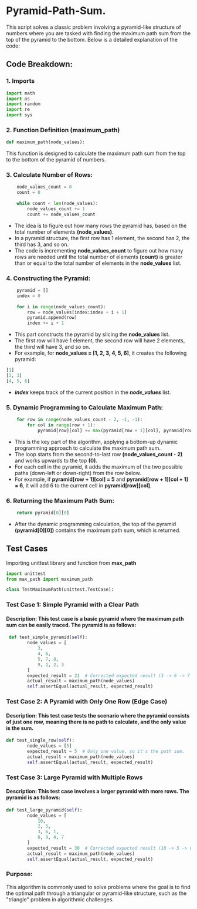 # Pyramid-Path-Sum.
This script solves a classic problem involving a pyramid-like structure of numbers where you are tasked with finding the maximum path sum from the top of the pyramid to the bottom. Below is a detailed explanation of the code:


## Code Breakdown:

### 1. Imports
```python
import math
import os
import random
import re
import sys
```

### 2. Function Definition (maximum_path)
```python
def maximum_path(node_values):
```

This function is designed to calculate the maximum path sum from the top to the bottom of the pyramid of numbers.

### 3. Calculate Number of Rows:
```python
    node_values_count = 0
    count = 0
    
    while count < len(node_values):
        node_values_count += 1
        count += node_values_count
```
- The idea is to figure out how many rows the pyramid has, based on the total number of elements **(node_values)**.
- In a pyramid structure, the first row has 1 element, the second has 2, the third has 3, and so on.
- The code is incrementing **node_values_count** to figure out how many rows are needed until the total number of elements **(count)** is greater than or equal to the total number of elements in the **node_values** list.

### 4. Constructing the Pyramid:
```python
    pyramid = []
    index = 0
    
    for i in range(node_values_count):
        row = node_values[index:index + i + 1]
        pyramid.append(row)
        index += i + 1
```
- This part constructs the pyramid by slicing the **node_values** list.
- The first row will have 1 element, the second row will have 2 elements, the third will have 3, and so on.
- For example, for **node_values = [1, 2, 3, 4, 5, 6]**, it creates the following pyramid:
```python
[1]
[2, 3]
[4, 5, 6]
```
- ***index*** keeps track of the current position in the ***node_values*** list.


### 5. Dynamic Programming to Calculate Maximum Path:
```python
    for row in range(node_values_count - 2, -1, -1):
        for col in range(row + 1):
            pyramid[row][col] += max(pyramid[row + 1][col], pyramid[row + 1][col + 1])
```
- This is the key part of the algorithm, applying a bottom-up dynamic programming approach to calculate the maximum path sum.
- The loop starts from the second-to-last row **(node_values_count - 2)** and works upwards to the top **(0)**.
- For each cell in the pyramid, it adds the maximum of the two possible paths (down-left or down-right) from the row below.
- For example, if **pyramid[row + 1][col] = 5** and **pyramid[row + 1][col + 1] = 6**, it will add 6 to the current cell in **pyramid[row][col]**.


### 6. Returning the Maximum Path Sum:
```python
    return pyramid[0][0]
```

- After the dynamic programming calculation, the top of the pyramid **(pyramid[0][0])** contains the maximum path sum, which is returned.

## Test Cases
Importing unittest library and function from **max_path** 

```python
import unittest
from max_path import maximum_path

class TestMaximumPath(unittest.TestCase):
```

### Test Case 1: Simple Pyramid with a Clear Path
#### Description: This test case is a basic pyramid where the maximum path sum can be easily traced. The pyramid is as follows:
```python
 def test_simple_pyramid(self):
        node_values = [
            3,
            4, 6,
            5, 7, 8,
            9, 1, 2, 3
        ]
        expected_result = 21  # Corrected expected result (3 -> 6 -> 7 -> 5 = 21)
        actual_result = maximum_path(node_values)
        self.assertEqual(actual_result, expected_result)
```

### Test Case 2: A Pyramid with Only One Row (Edge Case)
#### Description: This test case tests the scenario where the pyramid consists of just one row, meaning there is no path to calculate, and the only value is the sum.
```python
def test_single_row(self):
        node_values = [5]
        expected_result = 5  # Only one value, so it's the path sum.
        actual_result = maximum_path(node_values)
        self.assertEqual(actual_result, expected_result)
```

### Test Case 3: Large Pyramid with Multiple Rows
#### Description: This test case involves a larger pyramid with more rows. The pyramid is as follows:
```python
def test_large_pyramid(self):
        node_values = [
            10,
            2, 5,
            3, 6, 1,
            8, 9, 4, 7
        ]
        expected_result = 30  # Corrected expected result (10 -> 5 -> 6 -> 9 = 30)
        actual_result = maximum_path(node_values)
        self.assertEqual(actual_result, expected_result)
```

### Purpose:
This algorithm is commonly used to solve problems where the goal is to find the optimal path through a triangular or pyramid-like structure, such as the "triangle" problem in algorithmic challenges.






















